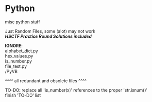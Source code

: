 # Python
misc python stuff

Just Random Files, some (alot) may not work<br>
***HSCTF Practice Round Solutions included***


<b>IGNORE</b>:<br>
  alphabet_dict.py<br>
  hex_values.py<br>
  is_number.py<br>
  file_test.py<br>
  /PyVB

^^^^ all redundant and obsolete files ^^^^

TO-DO:<list>
  replace all 'is_number(x)' references to the proper 'str.isnum()'
  finish 'TO-DO' list
</list>
